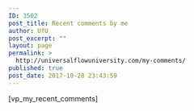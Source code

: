 ```yaml
---
ID: 3502
post_title: Recent comments by me
author: UfU
post_excerpt: ""
layout: page
permalink: >
  http://universalflowuniversity.com/my-comments/
published: true
post_date: 2017-10-28 23:43:59
---
```

[vp_my_recent_comments]